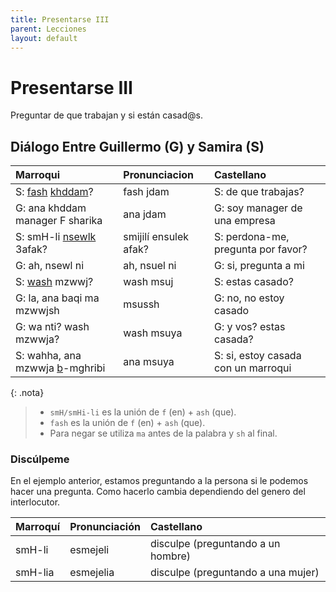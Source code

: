 ```yaml
---
title: Presentarse III
parent: Lecciones
layout: default
---
```


# Presentarse III

Preguntar de que trabajan y si están casad@s.

## Diálogo Entre Guillermo (G) y Samira (S)

| Marroqui                                                             | Pronunciacion         | Castellano                          |
|:---------------------------------------------------------------------|:----------------------|:------------------------------------|
| S: [fash](/sitio/preguntas/de-que) [khddam](/sitio/verbos/trabajar)? | fash jdam             | S: de que trabajas?                 |
| G: ana khddam manager F sharika                                      | ana jdam              | G: soy manager de una empresa       |
| S: smH-li [nsewlk](/sitio/verbos/preguntar) 3afak?                   | smijilí ensulek afak? | S: perdona-me, pregunta por favor?  |
| G: ah, nsewl ni                                                      | ah, nsuel ni          | G: si, pregunta a mi                |
| S: [wash](/sitio/preguntas/acaso) mzwwj?                             | wash msuj             | S: estas casado?                    |
| G: la, ana baqi ma mzwwjsh                                           | msussh                | G: no, no estoy casado              |
| G: wa nti? wash mzwwja?                                              | wash msuya            | G: y vos? estas casada?             |
| S: wahha, ana mzwwja [b](/sitio/apuntes/preposiciones)-mghribi       | ana msuya             | S: si, estoy casada con un marroqui |


{: .nota}
> - `smH/smHi-li` es la unión de `f` (en) + `ash` (que).
> - `fash` es la unión de `f` (en) + `ash` (que).
> - Para negar se utiliza `ma` antes de la palabra y `sh` al final.


### Discúlpeme  
En el ejemplo anterior, estamos preguntando a la persona si le podemos hacer una pregunta. Como hacerlo cambia dependiendo del genero del interlocutor.

| Marroquí | Pronunciación | Castellano                         |
|:---------|:--------------|:-----------------------------------|
| smH-li   | esmejeli      | disculpe (preguntando a un hombre) |
| smH-lia  | esmejelia     | disculpe (preguntando a una mujer) |